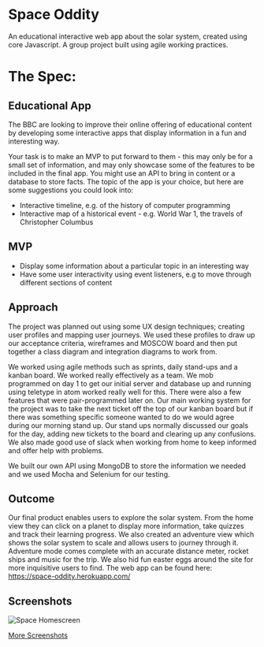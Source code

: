 # Space Oddity
An educational interactive web app about the solar system, created using core Javascript. A group project built using agile working practices.

# The Spec:

## Educational App

The BBC are looking to improve their online offering of educational content by developing some interactive apps that display information in a fun and interesting way. 

Your task is to make an MVP to put forward to them - this may only be for a small set of information, and may only showcase some of the features to be included in the final app. You might use an API to bring in content or a database to store facts. The topic of the app is your choice, but here are some suggestions you could look into:

- Interactive timeline, e.g. of the history of computer programming
- Interactive map of a historical event - e.g. World War 1, the travels of Christopher Columbus

## MVP

- Display some information about a particular topic in an interesting way
- Have some user interactivity using event listeners, e.g to move through different sections of content

## Approach

The project was planned out using some UX design techniques; creating user profiles and mapping user journeys. We used these profiles to draw up our acceptance criteria, wireframes and MOSCOW board and then put together a class diagram and integration diagrams to work from.

We worked using agile methods such as sprints, daily stand-ups and a kanban board. We worked really effectively as a team. We mob programmed on day 1 to get our initial server and database up and running using teletype in atom worked really well for this. There were also a few features that were pair-programmed later on. Our main working system for the project was to take the next ticket off the top of our kanban board but if there was something specific someone wanted to do we would agree during our morning stand up. Our stand ups normally discussed our goals for the day, adding new tickets to the board and clearing up any confusions. We also made good use of slack when working from home to keep informed and offer help with problems. 

We built our own API using MongoDB to store the information we needed and we used Mocha and Selenium for our testing.

## Outcome

Our final product enables users to explore the solar system. From the home view they can click on a planet to display more information, take quizzes and track their learning progress. We also created an adventure view which shows the solar system to scale and allows users to journey through it. Adventure mode comes complete with an accurate distance meter, rocket ships and music for the trip. We also hid fun easter eggs around the site for more inquisitive users to find.
The web app can be found here: 
https://space-oddity.herokuapp.com/

## Screenshots

![Space Homescreen](https://github.com/hdpuk86/space_oddity/blob/master/client/build/images/screenshots/space%20hover.png "Space Home View")

[More Screenshots](https://github.com/hdpuk86/space_oddity/tree/master/client/build/images/screenshots)
